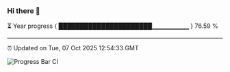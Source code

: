 ### Hi there 👋

⏳ Year progress { ██████████████████████▁▁▁▁▁▁▁▁ } 76.59 %

---

⏰ Updated on Tue, 07 Oct 2025 12:54:33 GMT

![Progress Bar CI](https://github.com/DhruviPatel157/GitHub-Actions-Demo/workflows/Progress%20Bar%20CI/badge.svg)
